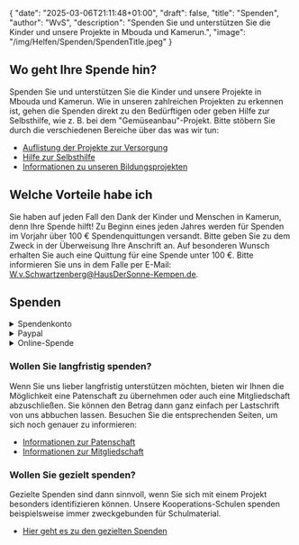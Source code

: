 {
    "date": "2025-03-06T21:11:48+01:00",
    "draft": false,
    "title": "Spenden",
    "author": "WvS",
    "description": "Spenden Sie und unterstützen Sie die Kinder und unsere Projekte in Mbouda und Kamerun.",
    "image": "/img/Helfen/Spenden/SpendenTitle.jpeg"
}
## Wo geht Ihre Spende hin?
Spenden Sie und unterstützen Sie die Kinder und unsere Projekte in Mbouda und Kamerun. Wie in unseren zahlreichen Projekten zu erkennen ist, gehen die Spenden direkt zu den Bedürftigen oder geben Hilfe zur Selbsthilfe, wie z. B. bei dem "Gemüseanbau"-Projekt. Bitte stöbern Sie durch die verschiedenen Bereiche über das was wir tun:
- <a href="../../Versorgung">Auflistung der Projekte zur Versorgung</a>
- <a href="../../HilfeZurSelbsthilfe">Hilfe zur Selbsthilfe</a>
- <a href="../../Bildung">Informationen zu unseren Bildungsprojekten</a>

## Welche Vorteile habe ich
Sie haben auf jeden Fall den Dank der Kinder und Menschen in Kamerun, denn Ihre Spende hilft!
Zu Beginn eines jeden Jahres werden für Spenden im Vorjahr über 100 € Spendenquittungen versandt. Bitte geben Sie zu dem Zweck in der Überweisung Ihre Anschrift an. Auf besonderen Wunsch erhalten Sie auch eine Quittung für eine Spende unter 100 €. Bitte informieren Sie uns in dem Falle per E-Mail: W.v.Schwartzenberg@HausDerSonne-Kempen.de.

## Spenden
<details>
    <summary class="combobox-summary">Spendenkonto</summary>
    <div class="combobox-details">
        Überweisen Sie selbstständig einen Betrag auf unser Spendenkonto. Bitte tragen Sie Ihren Namen und Ihre Adresse in den Verwendungszweck ein, damit wir Ihnen gegebenenfalls eine Spendenquittung zusenden können.
        <br>
        <input type="checkbox" id="expand-image1" />
        <label for="expand-image1">
        <img class="img-centered-half" src="/img/spendenkonto.png" alt="Spendenkonto" />
        </label>
        <div class="img-caption-half">Spendenkonto</div>
        <br>    
    </div>
</details>
<details>
    <summary class="combobox-summary">Paypal</summary>
    <div class="combobox-details">
        Spenden Sie auf die einfachste Art und Weise, mit Paypal.
        <div class="div-donate-paypal">
            <!-- <button>Direkt über Paypal spenden</button> -->
            <form action="https://www.paypal.com/donate" method="post" target="_top">
                <input class="donate-paypal-hosted" type="hidden" name="hosted_button_id" value="JVEF3JGFNK2ML" />
                <input class="donate-paypal-image" type="image" src="https://www.paypalobjects.com/de_DE/DE/i/btn/btn_donateCC_LG.gif" border="0" name="submit" title="PayPal - The safer, easier way to pay online!" alt="Spenden mit dem PayPal-Button" />
                <img class="donate-paypal-img" alt="" border="0" src="https://www.paypal.com/de_DE/i/scr/pixel.gif" width="1" height="1" />
            </form>
        </div>   
    </div>
</details>
<details>
    <summary class="combobox-summary">Online-Spende</summary>
    <div class="combobox-details">
        Die Online-Spende ist für Sie eine angenehme Art der Spende. Sie teilen uns Ihre Angaben und den gewünschten Betrag mit und wir kümmern uns um den Rest.  
        <br>
        Spendenbetrag in Euro*  
        <input id="js-input-spendenbetrag" placeholder="Spendenbetrag" required>  
        <br>
        Vorname*  
        <input id="js-input-vorname" placeholder="" required>  
        <br>
        Nachname*  
        <input id="js-input-nachname" placeholder="" required>  
        <br>
        Straße und Hausnummer*  
        <input id="js-input-strasse" placeholder="" required>  
        <br>
        PLZ*  
        <br>
        <input id="js-input-plz" placeholder="" required>  
        <br>
        Wohnort*  
        <input id="js-input-wohnort" placeholder="" required>  
        <br>
        Telefonnummer  
        <input type="tel" id="js-input-telnummer" placeholder="">  
        <br>
        E-Mail Adresse*  
        <input type="email" id="js-input-email" placeholder="" required>  
        <br>
        <div id="js-html-per-SEPA"> 
            <br>
            Bitte buchen Sie den Betrag per SEPA-Lastschriftmandat von meinem nachfolgenden Konto ab:  
            <br>
            Kontoinhaber*  
            <br>
            <input id="js-input-kontoinhaber" placeholder="">  
            <br>
            IBAN*  
            <br>
            <input id="js-input-iban" placeholder="">  
            <br>
            BIC  
            <br>
            <input id="js-input-bic" placeholder="">  
        </div>
        <br>
        Die Datenschutzerklärung habe ich gelesen und erkenne Sie ausdrücklich an.  
        <br>
        <button id="js-button-spenden">Spende auslösen</button>  
        <br>
        <br>
        <div id="message-box" style="display: none;">
            <span id="message-box-text">
            Die Mitgliedschaft wurde beantragt. Das Haus der Sonne überprüft Ihre Angaben und wird sich so schnell wie möglich mit Ihnen in Verbindung setzen. Vielen Dank!</span>
            <button id="close-message-btn">Zurück zur Homepage</button>
        </div>
        <div id="message-box-fehler" style="display: none;">
            <span id="message-box-fehler-text">text</span>
            <button id="close-message-fehler-btn">Ok</button>
        </div>     
    </div>
</details>
  
### Wollen Sie langfristig spenden?
Wenn Sie uns lieber langfristig unterstützen möchten, bieten wir Ihnen die Möglichkeit eine Patenschaft zu übernehmen oder auch eine Mitgliedschaft abzuschließen. Sie können den Betrag dann ganz einfach per Lastschrift von uns abbuchen lassen. Besuchen Sie die entsprechenden Seiten, um sich noch genauer zu informieren:
- <a href="../pateWerden">Informationen zur Patenschaft</a>
- <a href="../mitgliedWerden">Informationen zur Mitgliedschaft</a>

### Wollen Sie gezielt spenden?
Gezielte Spenden sind dann sinnvoll, wenn Sie sich mit einem Projekt besonders identifizieren können. Unsere Kooperations-Schulen spenden beispielsweise immer zweckgebunden für Schulmaterial.
- <a href="../gezieltSpenden">Hier geht es zu den gezielten Spenden</a>

<script>
    const selectButton = document.getElementById('js-button-spenden');
    const messageBox = document.getElementById('message-box');
    const messageBoxText = document.getElementById('message-box-text');
    const messageBoxFehler = document.getElementById('message-box-fehler');
    const messageBoxTextFehler = document.getElementById('message-box-fehler-text');
    const closeMessageBtn = document.getElementById('close-message-btn');
    const closeMessageFehlerBtn = document.getElementById('close-message-fehler-btn');
    selectButton.addEventListener('click', () => {
        const spendenbetrag = document.getElementById("js-input-spendenbetrag").value;
        const vorname = document.getElementById("js-input-vorname").value;
        const nachname = document.getElementById("js-input-nachname").value;
        const strasse = document.getElementById("js-input-strasse").value;
        const plz = document.getElementById("js-input-plz").value;
        const wohnort = document.getElementById("js-input-wohnort").value;
        const telnummer = document.getElementById("js-input-telnummer").value;
        const email = document.getElementById("js-input-email").value;
        const kontoinhaber = document.getElementById("js-input-kontoinhaber").value;
        const iban = document.getElementById("js-input-iban").value;
        const bic = document.getElementById("js-input-bic").value;

        fetch("https://hausdersonne-kempen.de/api/spenden/", {
            method: "POST",
            headers: {
                "Accept": "application/json",
                "Content-Type": "application/json"
            },
            body: JSON.stringify({
                vorname: vorname,
                nachname: nachname,
                spendenbetrag: spendenbetrag,
                strasse: strasse,
                plz: plz,
                wohnort: wohnort,
                telefonnummer: telnummer,
                email: email,
                kontoinhaber: kontoinhaber,
                iban: iban,
                bic: bic,
            })
        })
        .then(async response => {
            const data = await response.json();

            if (!response.ok) {
                messageBoxTextFehler.textContent = data.detail;
                messageBoxFehler.style.display = '';
            } else {
                messageBoxText.textContent = data.message;
                selectButton.textContent = 'Spende ausgelöst';
                messageBox.style.display = '';
            }
        })
        .catch(error => console.error("Fehler:", error));

    });
    closeMessageBtn.addEventListener('click', () => {
        messageBox.style.display = 'none';
        window.location.href = 'https://hausdersonne-kempen.de';
    });
    closeMessageFehlerBtn.addEventListener('click', () => {
        messageBoxFehler.style.display = 'none';
    });
</script>